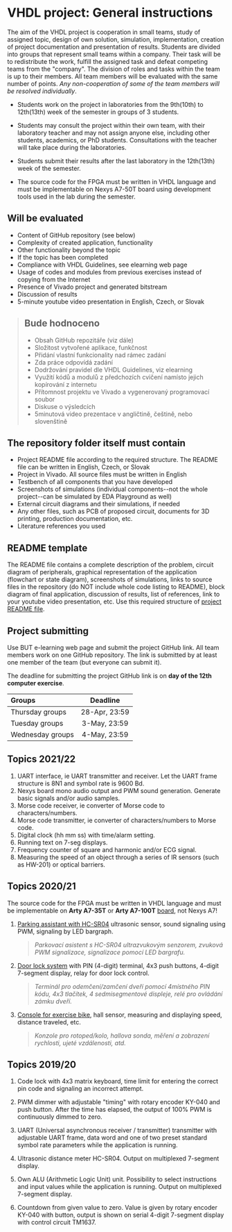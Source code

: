 # VHDL project: General instructions

The aim of the VHDL project is cooperation in small teams, study of assigned topic, design of own solution, simulation, implementation, creation of project documentation and presentation of results. Students are divided into groups that represent small teams within a company. Their task will be to redistribute the work, fulfill the assigned task and defeat competing teams from the "company". The division of roles and tasks within the team is up to their members. All team members will be evaluated with the same number of points. *Any non-cooperation of some of the team members will be resolved individually*.

* Students work on the project in laboratories from the 9th(10th) to 12th(13th) week of the semester in groups of 3 students.

* Students may consult the project within their own team, with their laboratory teacher and may not assign anyone else, including other students, academics, or PhD students. Consultations with the teacher will take place during the laboratories.

* Students submit their results after the last laboratory in the 12th(13th) week of the semester.

* The source code for the FPGA must be written in VHDL language and must be implementable on Nexys A7-50T board using development tools used in the lab during the semester.

## Will be evaluated

* Content of GitHub repository (see below)
* Complexity of created application, functionality
* Other functionality beyond the topic
* If the topic has been completed
* Compliance with VHDL Guidelines, see elearning web page
* Usage of codes and modules from previous exercises instead of copying from the Internet
* Presence of Vivado project and generated bitstream
* Discussion of results
* 5-minute youtube video presentation in English, Czech, or Slovak

> ## Bude hodnoceno
>
> * Obsah GitHub repozitáře (viz dále)
> * Složitost vytvořené aplikace, funkčnost
> * Přidání vlastní funkcionality nad rámec zadání
> * Zda práce odpovídá zadání
> * Dodržování pravidel dle VHDL Guidelines, viz elearning
> * Využití kódů a modulů z předchozích cvičení namísto jejich kopírování z internetu
> * Přítomnost projektu ve Vivado a vygenerovaný programovací soubor
> * Diskuse o výsledcích
> * 5minutová video prezentace v angličtině, češtině, nebo slovenštině

## The repository folder itself must contain

* Project README file according to the required structure. The README file can be written in English, Czech, or Slovak
* Project in Vivado. All source files must be written in English
* Testbench of all components that you have developed
* Screenshots of simulations (individual components--not the whole project--can be simulated by EDA Playground as well)
* External circuit diagrams and their simulations, if needed
* Any other files, such as PCB of proposed circuit, documents for 3D printing, production documentation, etc.
* Literature references you used

## README template

The README file contains a complete description of the problem, circuit diagram of peripherals, graphical representation of the application (flowchart or state diagram), screenshots of simulations, links to source files in the repository (do NOT include whole code listing to README), block diagram of final application, discussion of results, list of references, link to your youtube video presentation, etc. Use this required structure of [project README file](project.md).

## Project submitting

Use BUT e-learning web page and submit the project GitHub link. All team members work on one GitHub repository. The link is submitted by at least one member of the team (but everyone can submit it).

The deadline for submitting the project GitHub link is on **day of the 12th computer exercise**.

| Groups | Deadline |
| :-- | :-: |
| Thursday groups | 28-Apr, 23:59 |
| Tuesday groups | 3-May, 23:59 |
| Wednesday groups | 4-May, 23:59 |

## Topics 2021/22

1. UART interface, ie UART transmitter and receiver. Let the UART frame structure is 8N1 and symbol rate is 9600 Bd.
2. Nexys board mono audio output and PWM sound generation. Generate basic signals and/or audio samples.
3. Morse code receiver, ie converter of Morse code to characters/numbers.
4. Morse code transmitter, ie converter of characters/numbers to Morse code.
5. Digital clock (hh mm ss) with time/alarm setting.
6. Running text on 7-seg displays.
7. Frequency counter of square and harmonic and/or ECG signal.
8. Measuring the speed of an object through a series of IR sensors (such as HW-201) or optical barriers.

## Topics 2020/21

The source code for the FPGA must be written in VHDL language and must be implementable on **Arty A7-35T** or **Arty A7-100T** [board](https://store.digilentinc.com/arty-a7-artix-7-fpga-development-board/), not Nexys A7!

1. [Parking assistant with HC-SR04](https://github.com/xrysav25/DE1_Parking_assistant) ultrasonic sensor, sound signaling using PWM, signaling by LED bargraph.

   > *Parkovací asistent s HC-SR04 ultrazvukovým senzorem, zvuková PWM signalizace, signalizace pomocí LED bargrafu.*
   >

2. [Door lock system](https://github.com/xcadaj00/DE1_project) with PIN (4-digit) terminal, 4x3 push buttons, 4-digit 7-segment display, relay for door lock control.

   > *Terminál pro odemčení/zamčení dveří pomocí 4místného PIN kódu, 4x3 tlačítek, 4 sedmisegmentové displeje, relé pro ovládání zámku dveří.*
   >

3. [Console for exercise bike](https://github.com/mkousal/Digital-electronics-1-Tachometer), hall sensor, measuring and displaying speed, distance traveled, etc.

   > *Konzole pro rotoped/kolo, hallova sonda, měření a zobrazení rychlosti, ujeté vzdálenosti, atd.*
   >

## Topics 2019/20

1. Code lock with 4x3 matrix keyboard, time limit for entering the correct pin code and signaling an incorrect attempt.

2. PWM dimmer with adjustable "timing" with rotary encoder KY-040 and push button. After the time has elapsed, the output of 100% PWM is continuously dimmed to zero.

3. UART (Universal asynchronous receiver / transmitter) transmitter with adjustable UART frame, data word and one of two preset standard symbol rate parameters while the application is running.

4. Ultrasonic distance meter HC-SR04. Output on multiplexed 7-segment display.

5. Own ALU (Arithmetic Logic Unit) unit. Possibility to select instructions and input values while the application is running. Output on multiplexed 7-segment display.

6. Countdown from given value to zero. Value is given by rotary encoder KY-040 with button, output is shown on serial 4-digit 7-segment display with control circuit TM1637.
